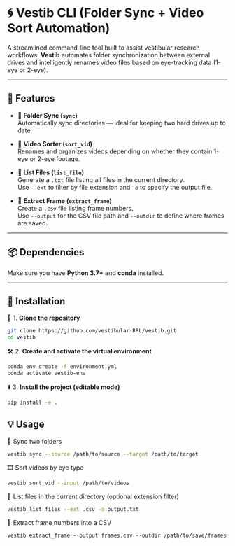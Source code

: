 # 🌀 Vestib CLI (Folder Sync + Video Sort Automation)

A streamlined command-line tool built to assist vestibular research workflows. **Vestib** automates folder synchronization between external drives and intelligently renames video files based on eye-tracking data (1-eye or 2-eye).

---

## 🧠 Features

- 📁 **Folder Sync (`sync`)**  
  Automatically sync directories — ideal for keeping two hard drives up to date.

- 🎥 **Video Sorter (`sort_vid`)**  
  Renames and organizes videos depending on whether they contain 1-eye or 2-eye footage.
- 📄 **List Files (`list_file`)**  
  Generate a `.txt` file listing all files in the current directory.  
  Use `--ext` to filter by file extension and `-o` to specify the output file.

- 🧾 **Extract Frame (`extract_frame`)**  
  Create a `.csv` file listing frame numbers.  
  Use `--output` for the CSV file path and `--outdir` to define where frames are saved.
---

## 📦 Dependencies

Make sure you have **Python 3.7+** and **conda** installed.

---

## 🚀 Installation

🔁 1. **Clone the repository**  
```bash
git clone https://github.com/vestibular-RRL/vestib.git
cd vestib
```

🛠️ 2. **Create and activate the virtual environment**
```bash
conda env create -f environment.yml
conda activate vestib-env
```

⬇️ 3. **Install the project (editable mode)**
```bash
pip install -e .
```
## 💡 Usage
🔄 Sync two folders

```bash
vestib sync --source /path/to/source --target /path/to/target
```
🎞️ Sort videos by eye type

```bash
vestib sort_vid --input /path/to/videos
```
📄 List files in the current directory (optional extension filter)

```bash
vestib_list_files --ext .csv -o output.txt
```
🧾 Extract frame numbers into a CSV
```yami
vestib extract_frame --output frames.csv --outdir /path/to/save/frames
```
